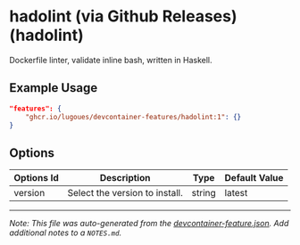 
# hadolint (via Github Releases) (hadolint)

Dockerfile linter, validate inline bash, written in Haskell.

## Example Usage

```json
"features": {
    "ghcr.io/lugoues/devcontainer-features/hadolint:1": {}
}
```

## Options

| Options Id | Description | Type | Default Value |
|-----|-----|-----|-----|
| version | Select the version to install. | string | latest |



---

_Note: This file was auto-generated from the [devcontainer-feature.json](https://github.com/lugoues/devcontainer-features/blob/main/src/hadolint/devcontainer-feature.json).  Add additional notes to a `NOTES.md`._

